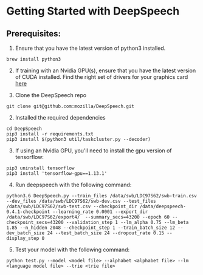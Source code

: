 # Getting Started with DeepSpeech
## Prerequisites:
1. Ensure that you have the latest version of python3 installed.
```
brew install python3
```
2. If training with an Nvidia GPU(s), ensure that you have the latest version of CUDA installed. Find the right set of drivers for your graphics card [here](https://www.nvidia.com/Download/index.aspx?lang=en-us)

1. Clone the DeepSpeech repo
```
git clone git@github.com:mozilla/DeepSpeech.git
```
2. Installed the required dependencies
```
cd DeepSpeech
pip3 install -r requirements.txt
pip3 install $(python3 util/taskcluster.py --decoder)

```
3. If using an Nvidia GPU, you'll need to install the gpu version of tensorflow:
```
pip3 uninstall tensorflow
pip3 install 'tensorflow-gpu==1.13.1'
```

4. Run deepspeech with the following command:
```
python3.6 DeepSpeech.py --train_files /data/swb/LDC97S62/swb-train.csv --dev_files /data/swb/LDC97S62/swb-dev.csv --test_files /data/swb/LDC97S62/swb-test.csv --checkpoint_dir /data/deepspeech-0.4.1-checkpoint --learning_rate 0.0001 --export_dir /data/swb/LDC97S62/export4/  --summary_secs=43200 --epoch 60 --checkpoint_secs=43200 --validation_step 1 --lm_alpha 0.75 --lm_beta 1.85 --n_hidden 2048 --checkpoint_step 1 --train_batch_size 12 --dev_batch_size 24 --test_batch_size 24 --dropout_rate 0.15 --display_step 0
```

5. Test your model with the following command:
```
python test.py --model <model file> --alphabet <alphabet file> --lm <language model file> --trie <trie file>
```


